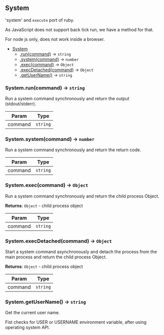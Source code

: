<a name="System"></a>

## System
'system' and `execute` port of ruby.As JavaScript does not support back tick run, we have a method for that.For node js only, does not work inside a browser.

* [System](#System)
    * [.run(command)](#System.run) &rarr; <code>string</code>
    * [.system(command)](#System.system) &rarr; <code>number</code>
    * [.exec(command)](#System.exec) &rarr; <code>Object</code>
    * [.execDetached(command)](#System.execDetached) &rarr; <code>Object</code>
    * [.getUserName()](#System.getUserName) &rarr; <code>string</code>

<a name="System.run"></a>

### System.run(command) &rarr; <code>string</code>
Run a system command synchronously and return the output (stdout/stderr).

| Param | Type |
| --- | --- |
| command | <code>string</code> | 

<a name="System.system"></a>

### System.system(command) &rarr; <code>number</code>
Run a system command synchronously and return the return code.

| Param | Type |
| --- | --- |
| command | <code>string</code> | 

<a name="System.exec"></a>

### System.exec(command) &rarr; <code>Object</code>
Run a system command synchronously and return the child process Object.

**Returns**: <code>Object</code> - child process object  

| Param | Type |
| --- | --- |
| command | <code>string</code> | 

<a name="System.execDetached"></a>

### System.execDetached(command) &rarr; <code>Object</code>
Start a system command asynchronously and detach the process from the main process and return the child process Object.

**Returns**: <code>Object</code> - child process object  

| Param | Type |
| --- | --- |
| command | <code>string</code> | 

<a name="System.getUserName"></a>

### System.getUserName() &rarr; <code>string</code>
Get the current user name.Fist checks for USER or USERNAME environment variable, after using operating system API.
